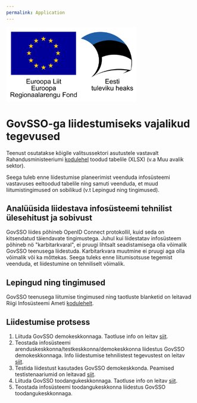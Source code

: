 ```yaml
---
permalink: Application
---
```


<img src='img/el_regionaalarengu_fond_horisontaalne.jpg' width="350" height="200" alt="Euroopa Liit Euroopa Regionaalarengu Fond"/>

# GovSSO-ga liidestumiseks vajalikud tegevused

Teenust osutatakse kõigile valitsussektori asutustele vastavalt Rahandusministeeriumi [kodulehel](https://www.rahandusministeerium.ee/et/riigihaldus) toodud tabelile (XLSX) (v.a Muu avalik sektor).

Seega tuleb enne liidestumise planeerimist veenduda infosüsteemi vastavuses eeltoodud tabelile ning samuti veenduda, et muud liitumistingimused on sobilikud (v.t Lepingud ning tingimused).

## Analüüsida liidestava infosüsteemi tehnilist ülesehitust ja sobivust

GovSSO liides põhineb OpenID Connect protokollil, kuid seda on kitsendatud täiendavate tingimustega. Juhul kui liidestatav infosüsteem põhineb nö "karbitarkvaral", ei pruugi lihtsalt seadistamisega olla võimalik GovSSO teenusega liidestuda. 
Karbitarkvara muutmine ei pruugi aga olla võimalik või ka mõttekas. Seega tuleks enne liitumisotsuse tegemist veenduda, et liidestumine on tehniliselt võimalik.

## Lepingud ning tingimused

GovSSO teenusega liitumise tingimused ning taotluste blanketid on leitavad Riigi Infosüsteemi Ameti [kodulehelt](https://www.ria.ee/et/riigi-infosusteem/eid/partnerile.html#govsso).

## Liidestumise protsess

1. Liituda GovSSO demokeskkonnaga. Taotluse info on leitav [siit](https://www.ria.ee/et/riigi-infosusteem/eid/partnerile.html#govsso).
2. Teostada infosüsteemi arenduskeskkonna/testkeskkonna/demokeskkonna liidestus GovSSO demokeskkonnaga. Info liidestumise tehnilistest tegevustest on leitav [siit](TechnicalSpecification).
3. Testida liidestust kasutades GovSSO demokeskkonda. Peamised testistenaariumid on leitavad [siit](https://github.com/e-gov/GOVSSO-Test).
4. Liituda GovSSO toodangukeskkonnaga. Taotluse info on leitav [siit](https://www.ria.ee/et/riigi-infosusteem/eid/partnerile.html#govsso).
5. Teostada infosüsteemi toodangukeskkonna liidestus GovSSO toodangukeskkonnaga.
